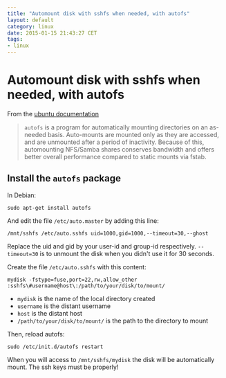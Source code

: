 ```yaml
---
title: "Automount disk with sshfs when needed, with autofs"
layout: default
category: linux
date: 2015-01-15 21:43:27 CET
tags:
- linux
---
```


# Automount disk with sshfs when needed, with autofs

From the [ubuntu documentation](https://help.ubuntu.com/community/Autofs)

> `autofs` is a program for automatically mounting directories on an as-needed basis.
> Auto-mounts are mounted only as they are accessed, and are unmounted after a period of inactivity.
> Because of this, automounting NFS/Samba shares conserves bandwidth and offers better overall performance compared to static mounts via fstab.

## Install the `autofs` package

In Debian:

    sudo apt-get install autofs

And edit the file `/etc/auto.master` by adding this line:

    /mnt/sshfs /etc/auto.sshfs uid=1000,gid=1000,--timeout=30,--ghost

Replace the uid and gid by your user-id and group-id respectively.
`--timeout=30` is to unmount the disk when you didn't use it for 30 seconds.

Create the file `/etc/auto.sshfs` with this content:

    mydisk -fstype=fuse,port=22,rw,allow_other :sshfs\#username@host\:/path/to/your/disk/to/mount/

- `mydisk` is the name of the local directory created
- `username` is the distant username
- `host` is the distant host
- `/path/to/your/disk/to/mount/` is the path to the directory to mount

Then, reload autofs:

    sudo /etc/init.d/autofs restart

When you will access to `/mnt/sshfs/mydisk` the disk will be automatically mount.
The ssh keys must be properly!
